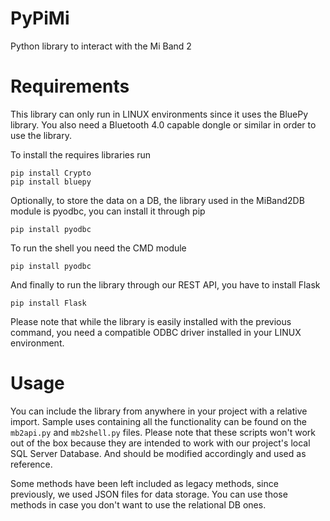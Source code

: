 # PyPiMi
Python library to interact with the Mi Band 2

# Requirements
This library can only run in LINUX environments since it uses the BluePy library.
You also need a Bluetooth 4.0 capable dongle or similar in order to use the library.

To install the requires libraries run
```
pip install Crypto
pip install bluepy
```

Optionally, to store the data on a DB, the library used in the MiBand2DB module is pyodbc, you can install it through pip
```
pip install pyodbc
```

To run the shell you need the CMD module
```
pip install pyodbc
```

And finally to run the library through our REST API, you have to install Flask
```
pip install Flask
```

Please note that while the library is easily installed with the previous command, you need a compatible ODBC driver installed in your LINUX environment.

# Usage
You can include the library from anywhere in your project with a relative import. Sample uses containing all the functionality can be found on the ```mb2api.py``` and ```mb2shell.py``` files. Please note that these scripts won't work out of the box because they are intended to work with our project's local SQL Server Database. And should be modified accordingly and used as reference.

Some methods have been left included as legacy methods, since previously, we used JSON files for data storage. You can use those methods in case you don't want to use the relational DB ones.
